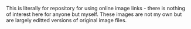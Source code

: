 This is literally for repository for using online image links - there is nothing of interest here for anyone but myself. These images are not my own but are largely editted versions of original image files.
